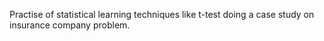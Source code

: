 Practise of statistical learning techniques like t-test doing a case study on insurance company problem.
